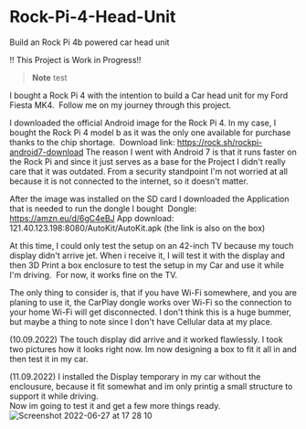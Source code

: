 # Rock-Pi-4-Head-Unit
Build an Rock Pi 4b powered car head unit

!! This Project is Work in Progress!!

> **Note**
> test


I bought a Rock Pi 4 with the intention to build a Car head unit for my Ford Fiesta MK4. 
Follow me on my journey through this project. 

I downloaded the official Android image for the Rock Pi 4. In my case, I bought the Rock Pi 4 model b as it was the only one available for purchase thanks to the chip shortage. 
Download link: https://rock.sh/rockpi-android7-download
The reason I went with Android 7 is that it runs faster on the Rock Pi and since it just serves as a base for the Project I didn't really care that it was outdated. From a security standpoint I'm not worried at all because it is not connected to the internet, so it doesn't matter. 

After the image was installed on the SD card I downloaded the Application that is needed to run the dongle I bought 
Dongle: https://amzn.eu/d/6gC4eBJ
App download: 121.40.123.198:8080/AutoKit/AutoKit.apk (the link is also on the box)

At this time, I could only test the setup on an 42-inch TV because my touch display didn't arrive jet. When i receive it, I will test it with the display and then 3D Print a box enclosure to test the setup in my Car and use it while I'm driving. 
For now, it works fine on the TV. 

The only thing to consider is, that if you have Wi-Fi somewhere, and you are planing to use it, the CarPlay dongle works over Wi-Fi so the connection to your home Wi-Fi will get disconnected. I don't think this is a huge bummer, but maybe a thing to note since I don't have Cellular data at my place. 

(10.09.2022)
The touch display did arrive and it worked flawlessly. 
I took two pictures how it looks right now. 
Im now designing a box to fit it all in and then test it in my car.

(11.09.2022)
I installed the Display temporary in my car without the enclousure, because it fit somewhat and im only printig a small structure to support it while driving.  
Now im going to test it and get a few more things ready. 
![Screenshot 2022-06-27 at 17 28 10](https://user-images.githubusercontent.com/113006787/189525137-2f76be16-068f-4708-9d08-18728b2bb121.jpeg)
